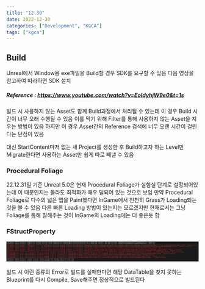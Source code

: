 ```yaml
---
title: "12.30"
date: 2022-12-30
categories: ["Development", "KGCA"]
tags: ["kgca"]
---
```

## Build
Unreal에서 Window용 exe파일을 Build할 경우 SDK를 요구할 수 있음
다음 영상을 참고하여 따라하면 SDK 설치
##### _Reference_ : https://www.youtube.com/watch?v=EoIdyhjW9e0&t=1s

빌드 시 사용하지 않는 Asset도 함께 Build과정에서 처리될 수 있는데 이 경우 Build 시간이 너무 오래 수행될 수 있음
이를 막기 위해 Filter를 통해 사용하지 않는 Asset을 지우는 방법이 있음
하지만 이 경우 Asset간의 Reference 검색에 너무 오랜 시간이 걸린다는 단점이 있음

대신 StartContent마저 없는 새 Project를 생성한 후 Build하고자 하는 Level만 Migrate한다면 사용하는 Asset만 쉽게 따로 빼낼 수 있음

### Procedural Foliage
22.12.31일 기준 Unreal 5.0은 현재 Procedural Foliage가 실험실 단계로 설정되어있는데 이 때문인지는 몰라도 최적화가 매우 덜되어 있는 것으로 보임
만약 Procedural Foliage로 다수의 넓은 맵을 Paint했다면 InGame에서 천천히 Grass가 Loading되는 것을 볼 수 있음
다른 빠른 Loading 방법이 있는지는 모르겠지만 현재로서는 그냥 Foliage를 통해 칠해주는 것이 InGame의 Loading에는 더 좋은듯 함

### FStructProperty
![](/images/f40be292-3b23-492c-8586-d4374467faf1-image.JPG)

빌드 시 이런 종류의 Error로 빌드를 실패한다면 해당 DataTable을 찾지 못하는 Blueprint를 다시 Compile, Save해주면 정상적으로 빌드된다
